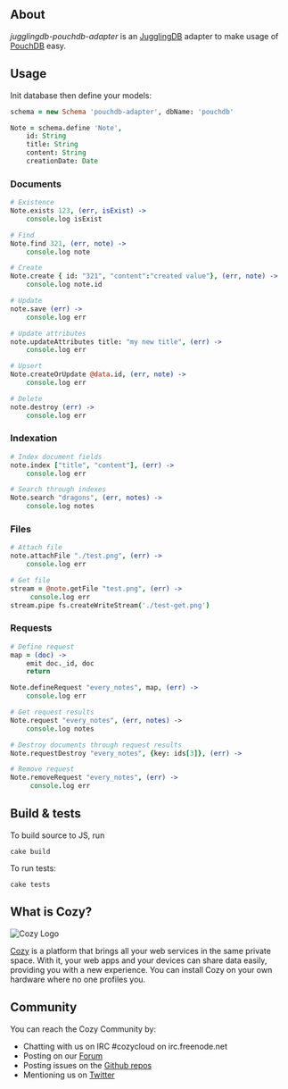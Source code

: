 ## About

*jugglingdb-pouchdb-adapter* is an 
[JugglingDB](https://github.com/1602/jugglingdb "JugglingDB") adapter to make
usage of [PouchDB](http://pouchdb.com/) easy.


## Usage

Init database then define your models:

```coffeescript
schema = new Schema 'pouchdb-adapter', dbName: 'pouchdb'

Note = schema.define 'Note', 
    id: String
    title: String
    content: String
    creationDate: Date
```


### Documents

```coffeescript
# Existence
Note.exists 123, (err, isExist) ->
    console.log isExist

# Find
Note.find 321, (err, note) ->
    console.log note

# Create
Note.create { id: "321", "content":"created value"}, (err, note) ->
    console.log note.id

# Update
note.save (err) ->
    console.log err

# Update attributes
note.updateAttributes title: "my new title", (err) ->
    console.log err

# Upsert
Note.createOrUpdate @data.id, (err, note) ->
    console.log err

# Delete
note.destroy (err) ->
    console.log err
```


### Indexation

```coffeescript
# Index document fields
note.index ["title", "content"], (err) ->
    console.log err

# Search through indexes
Note.search "dragons", (err, notes) ->
    console.log notes
```


### Files

```coffeescript
# Attach file
note.attachFile "./test.png", (err) ->
    console.log err

# Get file
stream = @note.getFile "test.png", (err) ->
     console.log err
stream.pipe fs.createWriteStream('./test-get.png')
```


### Requests

```coffeescript
# Define request
map = (doc) ->
    emit doc._id, doc
    return

Note.defineRequest "every_notes", map, (err) ->
    console.log err

# Get request results
Note.request "every_notes", (err, notes) ->
    console.log notes

# Destroy documents through request results
Note.requestDestroy "every_notes", {key: ids[3]}, (err) ->

# Remove request
Note.removeRequest "every_notes", (err) ->
     console.log err
```


## Build & tests

To build source to JS, run

    cake build

To run tests:

    cake tests

## What is Cozy?

![Cozy Logo](https://raw.github.com/mycozycloud/cozy-setup/gh-pages/assets/images/happycloud.png)

[Cozy](http://cozy.io) is a platform that brings all your web services in the
same private space.  With it, your web apps and your devices can share data
easily, providing you with a new experience. You can install Cozy on your own
hardware where no one profiles you. 

## Community 

You can reach the Cozy Community by:

* Chatting with us on IRC #cozycloud on irc.freenode.net
* Posting on our [Forum](https://groups.google.com/forum/?fromgroups#!forum/cozy-cloud)
* Posting issues on the [Github repos](https://github.com/mycozycloud/)
* Mentioning us on [Twitter](http://twitter.com/mycozycloud)
